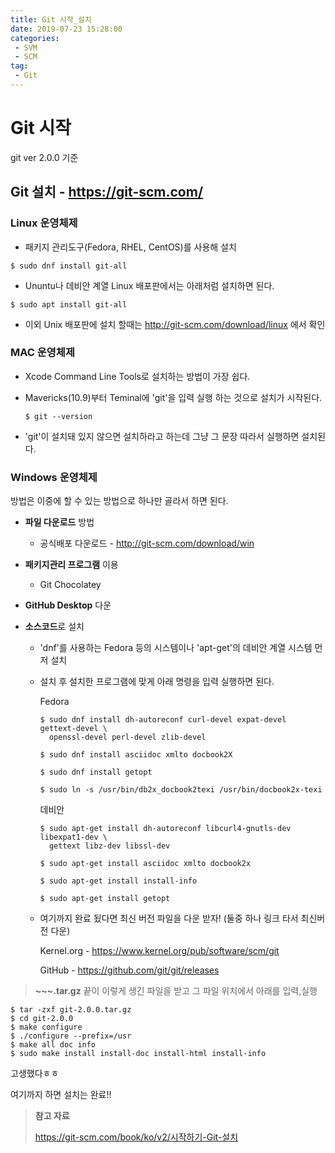 ```yaml
---
title: Git 시작_설치
date: 2019-07-23 15:28:00
categories:
 - SVM
 - SCM
tag:
 - Git
---
```


# Git 시작

git ver 2.0.0  기준

## Git 설치 -  <https://git-scm.com/>



### Linux 운영체제

- 패키지 관리도구(Fedora, RHEL, CentOS)를 사용해 설치

```shell
$ sudo dnf install git-all
```

- Ununtu나 데비안 계열 Linux 배포판에서는 아래처럼 설치하면 된다.

```shell
$ sudo apt install git-all
```

- 이외 Unix 배포판에 설치 할때는 <http://git-scm.com/download/linux> 에서 확인



### MAC 운영체제

- Xcode Command Line Tools로 설치하는 방법이 가장 쉽다.

- Mavericks(10.9)부터 Teminal에 'git'을 입력 실행 하는 것으로 설치가 시작된다.

  ```shell
  $ git --version
  ```

- 'git'이 설치돼 있지 않으면 설치하라고 하는데 그냥 그 문장 따라서 실행하면 설치된다.



### Windows 운영체제

방법은 이중에 할 수 있는 방법으로 하나만 골라서 하면 된다.

- **파일 다운로드** 방법

  - 공식배포 다운로드 - <http://git-scm.com/download/win>

- **패키지관리 프로그램** 이용

  - Git Chocolatey

- **GitHub Desktop** 다운

- **소스코드**로 설치

  - 'dnf'를 사용하는 Fedora 등의 시스템이나 'apt-get'의 데비안 계열 시스템 먼저 설치

  - 설치 후 설치한 프로그램에 맞게 아래 명령을 입력 실행하면 된다.

    Fedora

    ```shell
    $ sudo dnf install dh-autoreconf curl-devel expat-devel gettext-devel \
      openssl-devel perl-devel zlib-devel
      
    $ sudo dnf install asciidoc xmlto docbook2X
    
    $ sudo dnf install getopt
    
    $ sudo ln -s /usr/bin/db2x_docbook2texi /usr/bin/docbook2x-texi
    ```

    데비안

    ```shell
    $ sudo apt-get install dh-autoreconf libcurl4-gnutls-dev libexpat1-dev \
      gettext libz-dev libssl-dev
    
    $ sudo apt-get install asciidoc xmlto docbook2x
    
    $ sudo apt-get install install-info
    
    $ sudo apt-get install getopt
    ```

  - 여기까지 완료 됬다면 최신 버전 파일을 다운 받자! (둘중 하나 링크 타서 최신버전 다운)

    Kernel.org - <https://www.kernel.org/pub/software/scm/git> 

    GitHub - <https://github.com/git/git/releases>

> **~~~.tar.gz**  끝이 이렇게 생긴 파일을 받고 그 파일 위치에서 아래를 입력,실행



```shell
$ tar -zxf git-2.0.0.tar.gz
$ cd git-2.0.0
$ make configure
$ ./configure --prefix=/usr
$ make all doc info
$ sudo make install install-doc install-html install-info
```



고생했다ㅎㅎ

여기까지 하면 설치는 완료!!



> **참고 자료**
>
> <https://git-scm.com/book/ko/v2/시작하기-Git-설치>